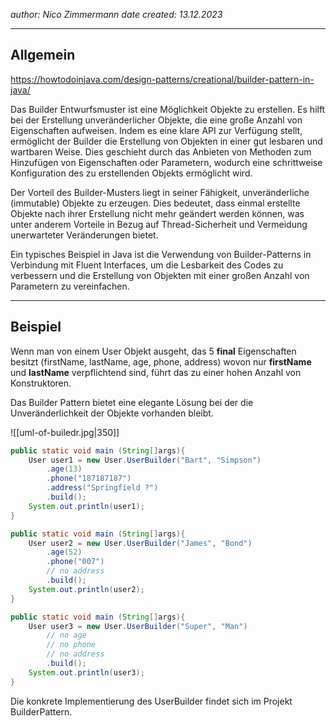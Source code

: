 *author: Nico Zimmermann
date created: 13.12.2023*
- - -
## Allgemein

https://howtodoinjava.com/design-patterns/creational/builder-pattern-in-java/

Das Builder Entwurfsmuster ist eine Möglichkeit Objekte zu erstellen. Es hilft bei der Erstellung unveränderlicher Objekte, die eine große Anzahl von Eigenschaften aufweisen. 
Indem es eine klare API zur Verfügung stellt, ermöglicht der Builder die Erstellung von Objekten in einer gut lesbaren und wartbaren Weise. Dies geschieht durch das Anbieten von Methoden zum Hinzufügen von Eigenschaften oder Parametern, wodurch eine schrittweise Konfiguration des zu erstellenden Objekts ermöglicht wird.

Der Vorteil des Builder-Musters liegt in seiner Fähigkeit, unveränderliche (immutable) Objekte zu erzeugen. Dies bedeutet, dass einmal erstellte Objekte nach ihrer Erstellung nicht mehr geändert werden können, was unter anderem Vorteile in Bezug auf Thread-Sicherheit und Vermeidung unerwarteter Veränderungen bietet.

Ein typisches Beispiel in Java ist die Verwendung von Builder-Patterns in Verbindung mit Fluent Interfaces, um die Lesbarkeit des Codes zu verbessern und die Erstellung von Objekten mit einer großen Anzahl von Parametern zu vereinfachen.

_ _ _
## Beispiel
Wenn man von einem User Objekt ausgeht, das 5 **final** Eigenschaften besitzt (firstName, lastName, age, phone, address) wovon nur **firstName** und **lastName** verpflichtend sind, führt das zu einer hohen Anzahl von Konstruktoren.

Das Builder Pattern bietet eine elegante Lösung bei der die Unveränderlichkeit der Objekte vorhanden bleibt. 

![[uml-of-builedr.jpg|350]]

```java
public static void main (String[]args){
	User user1 = new User.UserBuilder("Bart", "Simpson")
		.age(13)
		.phone("187187187")
		.address("Springfield ?")
		.build();
	System.out.println(user1);
}
```

```java
public static void main (String[]args){
	User user2 = new User.UserBuilder("James", "Bond")
		.age(52)
		.phone("007")
		// no address
		.build();
	System.out.println(user2);
}
```

```java
public static void main (String[]args){
	User user3 = new User.UserBuilder("Super", "Man")
		// no age
		// no phone
		// no address
		.build();
	System.out.println(user3);
}
```

Die konkrete Implementierung des UserBuilder findet sich im Projekt BuilderPattern.